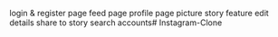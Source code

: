 login & register page
feed page
profile page
picture
story feature
edit details
share to story
search accounts#   I n s t a g r a m - C l o n e  
 